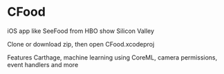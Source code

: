# CFood
iOS app like SeeFood from HBO show Silicon Valley

Clone or download zip, then open CFood.xcodeproj

Features Carthage, machine learning using CoreML, camera permissions, event handlers and more
